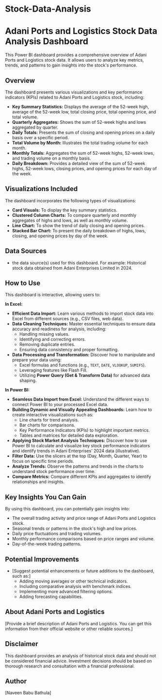 # Stock-Data-Analysis

# Adani Ports and Logistics Stock Data Analysis Dashboard

This Power BI dashboard provides a comprehensive overview of Adani Ports and Logistics stock data. It allows users to analyze key metrics, trends, and patterns to gain insights into the stock's performance.

## Overview

The dashboard presents various visualizations and key performance indicators (KPIs) related to Adani Ports and Logistics stock, including:

* **Key Summary Statistics:** Displays the average of the 52-week high, average of the 52-week low, total closing price, total opening price, and total volume.
* **Quarterly Aggregates:** Shows the sum of 52-week highs and lows aggregated by quarter.
* **Daily Totals:** Presents the sum of closing and opening prices on a daily basis over a specific period.
* **Total Volume by Month:** Illustrates the total trading volume for each month.
* **Monthly Totals:** Aggregates the sum of 52-week highs, 52-week lows, and trading volume on a monthly basis.
* **Daily Breakdown:** Provides a detailed view of the sum of 52-week highs, 52-week lows, closing prices, and opening prices for each day of the week.

## Visualizations Included

The dashboard incorporates the following types of visualizations:

* **Card Visuals:** To display the key summary statistics.
* **Clustered Column Charts:** To compare quarterly and monthly aggregates of highs and lows, as well as monthly volume.
* **Line Chart:** To show the trend of daily closing and opening prices.
* **Stacked Bar Chart:** To present the daily breakdown of highs, lows, closing, and opening prices by day of the week.

## Data Sources

* the data source(s) used for this dashboard. For example: Historical stock data obtained from Adani Enterprises Limited in 2024.

## How to Use

This dashboard is interactive, allowing users to:

**In Excel:**

* **Efficient Data Import:** Learn various methods to import stock data into Excel from different sources (e.g., CSV files, web data).
* **Data Cleaning Techniques:** Master essential techniques to ensure data accuracy and readiness for analysis, including:
    * Handling missing values.
    * Identifying and correcting errors.
    * Removing duplicate entries.
    * Ensuring data consistency and proper formatting.
* **Data Processing and Transformation:** Discover how to manipulate and prepare your data using:
    * Excel formulas and functions (e.g., `TEXT`, `DATE`, `VLOOKUP`, `SUMIFS`).
    * Leveraging features like Flash Fill.
    * Utilizing **Power Query (Get & Transform Data)** for advanced data shaping.

**In Power BI:**

* **Seamless Data Import from Excel:** Understand the different ways to connect Power BI to your processed Excel data.
* **Building Dynamic and Visually Appealing Dashboards:** Learn how to create interactive visualizations such as:
    * Line charts for trend analysis.
    * Bar charts for comparisons.
    * Key Performance Indicators (KPIs) to highlight important metrics.
    * Tables and matrices for detailed data exploration.
* **Applying Stock Market Analysis Techniques:** Discover how to use Power BI to calculate and visualize key stock performance indicators and identify trends in Adani Enterprises' 2024 data (illustrative).
* **Filter Data:** Use the slicers at the top (Day, Month, Quarter, Year) to focus on specific time periods.
* **Analyze Trends:** Observe the patterns and trends in the charts to understand stock performance over time.
* **Compare Metrics:** Compare different KPIs and aggregates to identify relationships and insights.

## Key Insights You Can Gain

By using this dashboard, you can potentially gain insights into:

* The overall trading activity and price range of Adani Ports and Logistics stock.
* Seasonal trends or patterns in the stock's high and low prices.
* Daily price fluctuations and trading volumes.
* Monthly performance comparisons based on price ranges and volume.
* Day-of-the-week trading patterns.

## Potential Improvements

* [Suggest potential enhancements or future additions to the dashboard, such as:]
    * Adding moving averages or other technical indicators.
    * Including comparative analysis with benchmark indices.
    * Implementing more advanced filtering options.
    * Adding forecasting capabilities.

## About Adani Ports and Logistics

[Provide a brief description of Adani Ports and Logistics. You can get this information from their official website or other reliable sources.]

## Disclaimer

This dashboard provides an analysis of historical stock data and should not be considered financial advice. Investment decisions should be based on thorough research and consultation with a financial professional.

## Author

[Naveen Babu Bathula]

